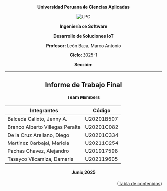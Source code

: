 <div align="center"> 

<strong>Universidad Peruana de Ciencias Aplicadas</strong>   
  
<img src="https://upload.wikimedia.org/wikipedia/commons/f/fc/UPC_logo_transparente.png" alt="UPC"> 

<strong>Ingeniería de Software</strong> 
   
<p><strong>Desarrollo de Soluciones IoT</strong></p> 
<p><strong>Profesor: </strong>León Baca, Marco Antonio</p> 
<p><strong>Ciclo: </strong>2025-1</p> 
<p><strong>Sección: </strong></p> 
 
</div> 



--- 

<div align="center">

## Informe de Trabajo Final

#### Team Members 

| Integrantes                          | Código       |
|--------------------------------------|--------------|
| Balceda Calixto, Jenny A.            | U20201B507   |
| Branco Alberto Villegas Peralta      | U20201C082   |
| De la Cruz Arellano, Diego           | U20201C334   |
| Martinez Carbajal, Mariela           | U20211C254   |
|Pachas Chavez, Alejandro              | U201917598   |
| Tasayco Vilcamiza, Damaris           | U202119605   |
 
#### Junio,2025
</div>



<p align="right">(<a href="Tabla_de_Contenidos.md">Tabla de contenidos</a>)</p>
